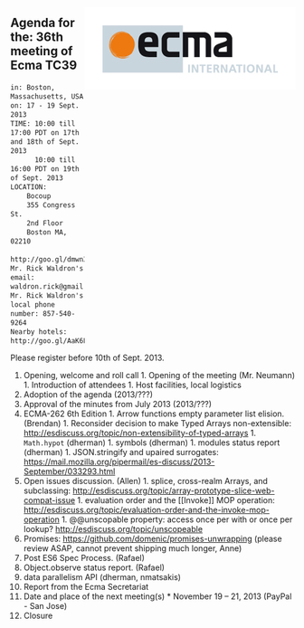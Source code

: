 <img src="../images/Ecma_RVB-003.jpg"
     align="right" alt="" />

## Agenda for the: 36th meeting of Ecma TC39

    in: Boston, Massachusetts, USA
    on: 17 - 19 Sept. 2013
    TIME: 10:00 till 17:00 PDT on 17th and 18th of Sept. 2013
          10:00 till 16:00 PDT on 19th of Sept. 2013
    LOCATION:
        Bocoup
        355 Congress St.
        2nd Floor
        Boston MA, 02210
        http://goo.gl/dmwn3
    Mr. Rick Waldron's email: waldron.rick@gmail.com
    Mr. Rick Waldron's local phone number: 857-540-9264
    Nearby hotels: http://goo.gl/AaK6L

Please register before 10th of Sept. 2013.

  1. Opening, welcome and roll call
    1. Opening of the meeting (Mr. Neumann)
    1. Introduction of attendees
    1. Host facilities, local logistics
  1. Adoption of the agenda (2013/???)
  1. Approval of the minutes from July 2013 (2013/???)
  1. ECMA-262 6th Edition
    1. Arrow functions empty parameter list elision. (Brendan)
    1. Reconsider decision to make Typed Arrays non-extensible: http://esdiscuss.org/topic/non-extensibility-of-typed-arrays
    1. `Math.hypot` (dherman)
    1. symbols (dherman)
    1. modules status report (dherman)
    1. JSON.stringify and upaired surrogates: https://mail.mozilla.org/pipermail/es-discuss/2013-September/033293.html
  1. Open issues discussion. (Allen)
    1. splice, cross-realm Arrays, and subclassing: http://esdiscuss.org/topic/array-prototype-slice-web-compat-issue
    1. evaluation order and the [[Invoke]] MOP operation: http://esdiscuss.org/topic/evaluation-order-and-the-invoke-mop-operation
    1. @@unscopable property: access once per with or once per lookup? http://esdiscuss.org/topic/unscopeable
 1. Promises: https://github.com/domenic/promises-unwrapping (please review ASAP, cannot prevent shipping much longer, Anne)
  1. Post ES6 Spec Process. (Rafael)
  1. Object.observe status report. (Rafael)
  1. data parallelism API (dherman, nmatsakis)
  1. Report from the Ecma Secretariat
  1. Date and place of the next meeting(s)
    * November 19 – 21, 2013 (PayPal - San Jose)
  1.  Closure
